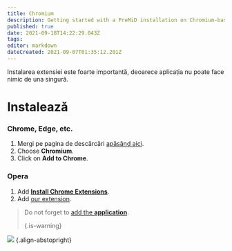 ```yaml
---
title: Chromium
description: Getting started with a PreMiD installation on Chromium-based browsers
published: true
date: 2021-09-18T14:22:29.043Z
tags: 
editor: markdown
dateCreated: 2021-09-07T01:35:12.201Z
---
```


Instalarea extensiei este foarte importantă, deoarece aplicația nu poate face nimic de una singură.

# Instalează
### Chrome, Edge, etc.
1. Mergi pe pagina de descărcări [apăsând aici](https://premid.app/downloads).
2. Choose **Chromium**.
3. Click on **Add to Chrome**.

### Opera
1. Add **[Install Chrome Extensions](https://addons.opera.com/en/extensions/details/install-chrome-extensions/)**.
2. Add [our extension](https://premid.app/downloads).

> Do not forget to [add the **application**](/install). 
> 
> {.is-warning}

![](https://img.icons8.com/color/2x/chrome.png) {.align-abstopright}